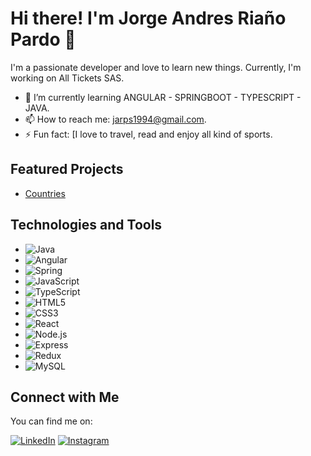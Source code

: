 # Hi there! I'm Jorge Andres Riaño Pardo 👋

I'm a passionate developer and love to learn new things. Currently, I'm working on All Tickets SAS.

- 🌱 I’m currently learning ANGULAR - SPRINGBOOT - TYPESCRIPT - JAVA.
- 📫 How to reach me: jarps1994@gmail.com.
- ⚡ Fun fact: [I love to travel, read and enjoy all kind of sports.

## Featured Projects
- [Countries](https://github.com/jarp1994/Countries-PI)


## Technologies and Tools

- ![Java](https://img.shields.io/badge/Java-ED8B00?style=flat&logo=java&logoColor=white)
- ![Angular](https://img.shields.io/badge/Angular-DD0031?style=flat&logo=angular&logoColor=white)
- ![Spring](https://img.shields.io/badge/Spring-6DB33F?style=flat&logo=spring&logoColor=white)
- ![JavaScript](https://img.shields.io/badge/JavaScript-F7DF1E?style=flat&logo=javascript&logoColor=black)
- ![TypeScript](https://img.shields.io/badge/TypeScript-007ACC?style=flat&logo=typescript&logoColor=white)
- ![HTML5](https://img.shields.io/badge/HTML5-E34F26?style=flat&logo=html5&logoColor=white)
- ![CSS3](https://img.shields.io/badge/CSS3-1572B6?style=flat&logo=css3&logoColor=white)
- ![React](https://img.shields.io/badge/React-61DAFB?style=flat&logo=react&logoColor=black)
- ![Node.js](https://img.shields.io/badge/Node.js-339933?style=flat&logo=node.js&logoColor=white)
- ![Express](https://img.shields.io/badge/Express-000000?style=flat&logo=express&logoColor=white)
- ![Redux](https://img.shields.io/badge/Redux-764ABC?style=flat&logo=redux&logoColor=white)
- ![MySQL](https://img.shields.io/badge/MySQL-00758F?style=flat&logo=mysql&logoColor=white)

## Connect with Me

You can find me on:

[![LinkedIn](https://img.shields.io/badge/LinkedIn-jorgeariano-blue?style=flat&logo=linkedin&logoColor=white)](https://www.linkedin.com/in/jorgeariano)
[![Instagram](https://img.shields.io/badge/Instagram-@jorgeriano_-E4405F?style=flat&logo=instagram&logoColor=white)](https://www.instagram.com/jorgeriano_)



